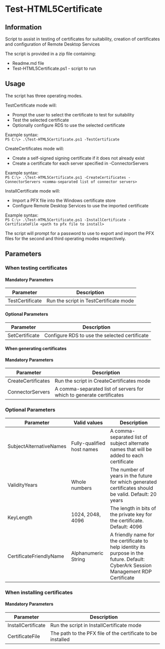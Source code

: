 # Test-HTML5Certificate

## Information
Script to assist in testing of certificates for suitability, creation of certificates and configuration of Remote Desktop Services

The script is provided in a zip file containing:
- Readme.md file
- Test-HTML5Certificate.ps1 - script to run

## Usage
The script has three operating modes.

TestCertificate mode will:
- Prompt the user to select the certificate to test for suitability
- Test the selected certificate
- Optionally configure RDS to use the selected certificate

Example syntax:  
`PS C:\> .\Test-HTML5Certificate.ps1 -TestCertificate`

CreateCertificates mode will:
- Create a self-signed signing certificate if it does not already exist
- Create a certificate for each server specified in -ConnectorServers

Example syntax:  
`PS C:\> .\Test-HTML5Certificate.ps1 -CreateCertificates -ConnectorServers <comma-separated list of connector servers>`

InstallCertificate mode will:
- Import a PFX file into the Windows certificate store
- Configure Remote Desktop Services to use the imported certificate

Example syntax:  
`PS C:\> .\Test-HTML5Certificate.ps1 -InstallCertificate -CertificateFile <path to pfx file to install>`

The script will prompt for a password to use to export and import the PFX files for the second and third operating modes respectively.

## Parameters
### When testing certificates
#### Mandatory Parameters

| Parameter       | Description                            |
| --------------- | -------------------------------------- |
| TestCertificate | Run the script in TestCertificate mode |

#### Optional Parameters
| Parameter      | Description                                   |
| -------------- | --------------------------------------------- |
| SetCertificate | Configure RDS to use the selected certificate |

#### When generating certificates
#### Mandatory Parameters

| Parameter          | Description                                                          |
| ------------------ | -------------------------------------------------------------------- |
| CreateCertificates | Run the script in CreateCertificates mode                            |
| ConnectorServers   | A comma-separated list of servers for which to generate certificates |

### Optional Parameters

| Parameter               | Valid values               | Description                                                                                                                          |
| ----------------------- | -------------------------- | ------------------------------------------------------------------------------------------------------------------------------------ |
| SubjectAlternativeNames | Fully-qualified host names | A comma-separated list of subject alternate names that will be added to each certificate                                             |
| ValidityYears           | Whole numbers              | The number of years in the future for which generated certificates should be valid. Default: 20 years                                |
| KeyLength               | 1024, 2048, 4096           | The length in bits of the private key for the certificate. Default: 4096                                                             |
| CertificateFriendlyName | Alphanumeric String        | A friendly name for the certificate to help identity its purpose in the future. Default: CyberArk Session Management RDP Certificate |

### When installing certificates
#### Mandatory Parameters

| Parameter          | Description                                                 |
| ------------------ | ----------------------------------------------------------- |
| InstallCertificate | Run the script in InstallCertificate mode                   |
| CertificateFile    | The path to the PFX file of the certificate to be installed |
